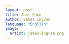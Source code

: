 ```yaml
---
layout: post
title: Just Once
author: James Ingram
language: "English"
image:
  artist: james-ingram.png
---
```

